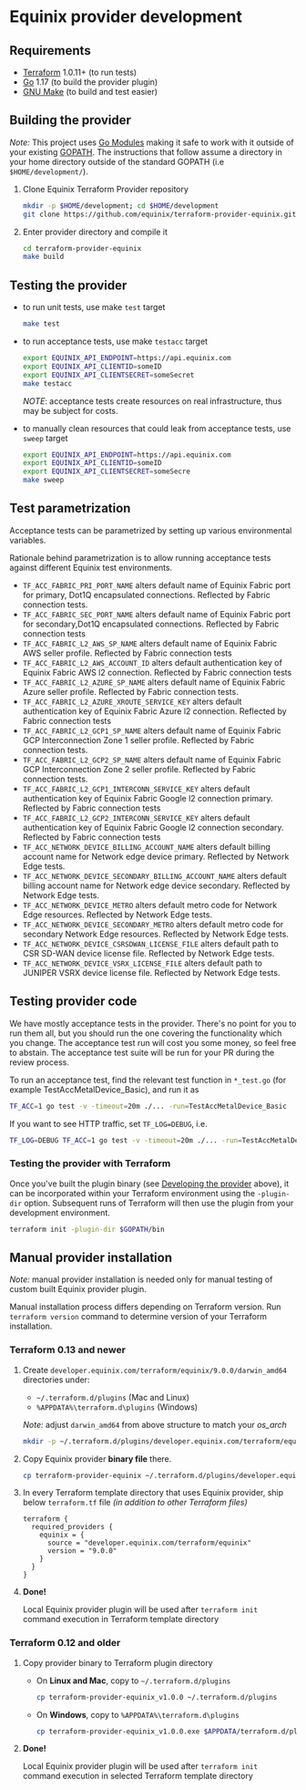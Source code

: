 # Equinix provider development

## Requirements

* [Terraform](https://www.terraform.io/downloads.html) 1.0.11+ (to run tests)
* [Go](https://golang.org/doc/install) 1.17 (to build the provider plugin)
* [GNU Make](https://www.gnu.org/software/make) (to build and test easier)

## Building the provider

*Note:* This project uses [Go Modules](https://blog.golang.org/using-go-modules)
making it safe to work with it outside of your existing [GOPATH](http://golang.org/doc/code.html#GOPATH).
The instructions that follow assume a directory in your home directory outside of
the standard GOPATH (i.e `$HOME/development/`).

1. Clone Equinix Terraform Provider repository

   ```sh
   mkdir -p $HOME/development; cd $HOME/development 
   git clone https://github.com/equinix/terraform-provider-equinix.git
   ```

2. Enter provider directory and compile it

   ```sh
   cd terraform-provider-equinix
   make build
   ```

## Testing the provider

* to run unit tests, use make `test` target

  ```sh
  make test
  ```

* to run acceptance tests, use make `testacc` target

  ```sh
  export EQUINIX_API_ENDPOINT=https://api.equinix.com
  export EQUINIX_API_CLIENTID=someID
  export EQUINIX_API_CLIENTSECRET=someSecret
  make testacc
  ```
  
  *NOTE*: acceptance tests create resources on real infrastructure, thus may be
subject for costs.

* to manually clean resources that could leak from acceptance tests,
use `sweep` target

  ```sh
  export EQUINIX_API_ENDPOINT=https://api.equinix.com
  export EQUINIX_API_CLIENTID=someID
  export EQUINIX_API_CLIENTSECRET=someSecre
  make sweep
  ```

## Test parametrization

Acceptance tests can be parametrized by setting up various environmental variables.

Rationale behind parametrization is to allow running acceptance tests against
different Equinix test environments.

* `TF_ACC_FABRIC_PRI_PORT_NAME` alters default name of Equinix Fabric port for
primary, Dot1Q encapsulated connections. Reflected by Fabric connection tests.
* `TF_ACC_FABRIC_SEC_PORT_NAME` alters default name of Equinix Fabric port for
secondary,Dot1Q encapsulated connections. Reflected by Fabric connection tests
* `TF_ACC_FABRIC_L2_AWS_SP_NAME` alters default name of Equinix Fabric AWS seller
profile. Reflected by Fabric connection tests
* `TF_ACC_FABRIC_L2_AWS_ACCOUNT_ID` alters default authentication key of Equinix Fabric
AWS l2 connection. Reflected by Fabric connection tests
* `TF_ACC_FABRIC_L2_AZURE_SP_NAME` alters default name of Equinix Fabric Azure seller
profile. Reflected by Fabric connection tests.
* `TF_ACC_FABRIC_L2_AZURE_XROUTE_SERVICE_KEY` alters default authentication key of Equinix Fabric
Azure l2 connection. Reflected by Fabric connection tests
* `TF_ACC_FABRIC_L2_GCP1_SP_NAME` alters default name of Equinix Fabric GCP
Interconnection Zone 1 seller profile. Reflected by Fabric connection tests.
* `TF_ACC_FABRIC_L2_GCP2_SP_NAME` alters default name of Equinix Fabric GCP
Interconnection Zone 2 seller profile. Reflected by Fabric connection tests.
* `TF_ACC_FABRIC_L2_GCP1_INTERCONN_SERVICE_KEY` alters default authentication key of Equinix Fabric
Google l2 connection primary. Reflected by Fabric connection tests
* `TF_ACC_FABRIC_L2_GCP2_INTERCONN_SERVICE_KEY` alters default authentication key of Equinix Fabric
Google l2 connection secondary. Reflected by Fabric connection tests
* `TF_ACC_NETWORK_DEVICE_BILLING_ACCOUNT_NAME` alters default billing account name for
Network edge device primary. Reflected by Network Edge tests.
* `TF_ACC_NETWORK_DEVICE_SECONDARY_BILLING_ACCOUNT_NAME` alters default billing account
name for Network edge device secondary. Reflected by Network Edge tests.
* `TF_ACC_NETWORK_DEVICE_METRO` alters default metro code for Network Edge resources.
Reflected by Network Edge tests.
* `TF_ACC_NETWORK_DEVICE_SECONDARY_METRO` alters default metro code for secondary Network Edge resources.
Reflected by Network Edge tests.
* `TF_ACC_NETWORK_DEVICE_CSRSDWAN_LICENSE_FILE` alters default path to CSR SD-WAN device license file.
Reflected by Network Edge tests.
* `TF_ACC_NETWORK_DEVICE_VSRX_LICENSE_FILE` alters default path to JUNIPER VSRX device license file.
Reflected by Network Edge tests.

## Testing provider code

We have mostly acceptance tests in the provider. There's no point for you to run them all, but you should run the one covering the functionality which you change. The acceptance test run will cost you some money, so feel free to abstain. The acceptance test suite will be run for your PR during the review process.

To run an acceptance test, find the relevant test function in `*_test.go` (for example TestAccMetalDevice_Basic), and run it as

```sh
TF_ACC=1 go test -v -timeout=20m ./... -run=TestAccMetalDevice_Basic
```

If you want to see HTTP traffic, set `TF_LOG=DEBUG`, i.e.

```sh
TF_LOG=DEBUG TF_ACC=1 go test -v -timeout=20m ./... -run=TestAccMetalDevice_Basic
```

### Testing the provider with Terraform

Once you've built the plugin binary (see [Developing the provider](#developing-the-provider) above), it can be incorporated within your Terraform environment using the `-plugin-dir` option. Subsequent runs of Terraform will then use the plugin from your development environment.

```sh
terraform init -plugin-dir $GOPATH/bin
```

## Manual provider installation

*Note:* manual provider installation is needed only for manual testing of custom
built Equinix provider plugin.

Manual installation process differs depending on Terraform version.
Run `terraform version` command to determine version of your Terraform installation.

### Terraform 0.13 and newer

1. Create `developer.equinix.com/terraform/equinix/9.0.0/darwin_amd64` directories
under:

   * `~/.terraform.d/plugins` (Mac and Linux)
   * `%APPDATA%\terraform.d\plugins` (Windows)

   *Note:* adjust `darwin_amd64` from above structure to match your *os_arch*

   ```sh
   mkdir -p ~/.terraform.d/plugins/developer.equinix.com/terraform/equinix/9.0.0/darwin_amd64
   ```

2. Copy Equinix provider **binary file** there.

   ```sh
   cp terraform-provider-equinix ~/.terraform.d/plugins/developer.equinix.com/terraform/equinix/9.0.0/darwin_amd644
   ```

3. In every Terraform template directory that uses Equinix provider, ship below
 `terraform.tf` file *(in addition to other Terraform files)*

   ```hcl
   terraform {
     required_providers {
       equinix = {
         source = "developer.equinix.com/terraform/equinix"
         version = "9.0.0"
       }
     }
   }
   ```

4. **Done!**

   Local Equinix provider plugin will be used after `terraform init`
   command execution in Terraform template directory

### Terraform 0.12 and older

1. Copy provider binary to Terraform plugin directory

   * On **Linux and Mac**, copy to `~/.terraform.d/plugins`

     ```sh
     cp terraform-provider-equinix_v1.0.0 ~/.terraform.d/plugins
     ```

   * On **Windows**, copy to `%APPDATA%\terraform.d\plugins`

     ```sh
     cp terraform-provider-equinix_v1.0.0.exe $APPDATA/terraform.d/plugins/
     ```

2. **Done!**

   Local Equinix provider plugin will be used after `terraform init`
   command execution in selected Terraform template directory
